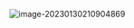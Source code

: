 ![image-20230130210904869](C:\Users\shaofuhao\AppData\Roaming\Typora\typora-user-images\image-20230130210904869.png)

